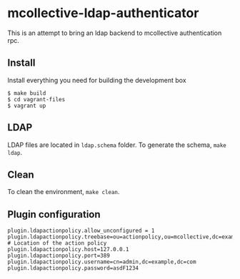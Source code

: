 # mcollective-ldap-authenticator

This is an attempt to bring an ldap backend to mcollective authentication rpc.

## Install

Install everything you need for building the development box
```
$ make build
$ cd vagrant-files
$ vagrant up
```

## LDAP

LDAP files are located in `ldap.schema` folder. To generate the schema, `make ldap`.

## Clean

To clean the environment, `make clean`.

## Plugin configuration

```
plugin.ldapactionpolicy.allow_unconfigured = 1
plugin.ldapactionpolicy.treebase=ou=actionpolicy,ou=mcollective,dc=example,dc=com # Location of the action policy
plugin.ldapactionpolicy.host=127.0.0.1
plugin.ldapactionpolicy.port=389
plugin.ldapactionpolicy.username=cn=admin,dc=example,dc=com
plugin.ldapactionpolicy.password=asdF1234
```
